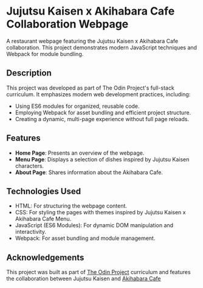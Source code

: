 # Jujutsu Kaisen x Akihabara Cafe Collaboration Webpage

A restaurant webpage featuring the Jujutsu Kaisen x Akihabara Cafe collaboration. This project demonstrates modern JavaScript techniques and Webpack for module bundling.

## Description

This project was developed as part of The Odin Project's full-stack curriculum. It emphasizes modern web development practices, including:

- Using ES6 modules for organized, reusable code.
- Employing Webpack for asset bundling and efficient project structure.
- Creating a dynamic, multi-page experience without full page reloads.

## Features

- **Home Page**: Presents an overview of the webpage.
- **Menu Page**: Displays a selection of dishes inspired by Jujutsu Kaisen characters.
- **About Page**: Shares information about the Akihabara Cafe.

## Technologies Used

- HTML: For structuring the webpage content.
- CSS: For styling the pages with themes inspired by Jujutsu Kaisen x Akihabara Cafe Menu.
- JavaScript (ES6 Modules): For dynamic DOM manipulation and interactivity.
- Webpack: For asset bundling and module management.

## Acknowledgements

This project was built as part of [The Odin Project](https://www.theodinproject.com/) curriculum and features the collaboration between Jujutsu Kaisen and [Akihabara Cafe](https://www.instagram.com/akihabaracafe.id)
